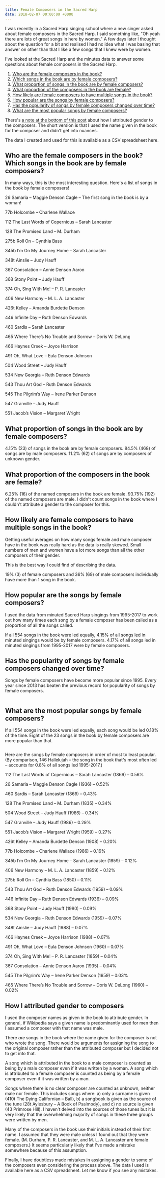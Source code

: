```yaml
---
title: Female Composers in the Sacred Harp
date: 2018-02-07 00:00:00 +0000
---
```

<p>I was recently in a Sacred Harp singing school where a new singer asked about female composers in the Sacred Harp. I said something like, &quot;Oh yeah there are lots of great songs in here by women.&quot; A few days later I thought about the question for a bit and realised I had no idea what I was basing that answer on other than that I like a few songs that I knew were by women.</p>

<p>I&#39;ve looked at the Sacred Harp and the minutes data to answer some questions about female composers in the Sacred Harp.</p>

<ol>
  <li><a href="#toc_0">Who are the female composers in the book?</a></li>
  <li><a href="#toc_0">Which songs in the book are by female composers?</a></li>
  <li><a href="#toc_1">What proportion of songs in the book are by female composers?</a></li>
  <li><a href="#toc_2">What proportion of the composers in the book are female?</a></li>
  <li><a href="#toc_3">How likely are female composers to have multiple songs in the book?</a></li>
  <li><a href="#toc_4">How popular are the songs by female composers?</a></li>
  <li><a href="#toc_5">Has the popularity of songs by female composers changed over time?</a></li>
  <li><a href="#toc_6">What are the most popular songs by female composers?</a></li>
</ol>

<p>There&#39;s <a href="#toc_7">a note at the bottom of this post</a> about how I attributed gender to the composers. The short version is that I used the name given in the book for the composer and didn&#39;t get into nuances.</p>

<p>The data I created and used for this is available as a CSV spreadsheet here.</p>

<h2 id="toc_0">Who are the female composers in the book? Which songs in the book are by female composers?</h2>

<p>In many ways, this is the most interesting question. Here&#39;s a list of songs in the book by female composers!</p>

<p>26 Samaria – Maggie Denson Cagle – The first song in the book is by a woman!</p>

<p>77b Holcombe – Charlene Wallace</p>

<p>112 The Last Words of Copernicus – Sarah Lancaster</p>

<p>128 The Promised Land – M. Durham</p>

<p>275b Roll On – Cynthia Bass</p>

<p>345b I’m On My Journey Home – Sarah Lancaster</p>

<p>348t Ainslie – Judy Hauff</p>

<p>367 Consolation – Annie Denson Aaron</p>

<p>368 Stony Point – Judy Hauff</p>

<p>374 Oh, Sing With Me! – P. R. Lancaster</p>

<p>406 New Harmony – M. L. A. Lancaster</p>

<p>426t Kelley – Amanda Burdette Denson</p>

<p>446 Infinite Day – Ruth Denson Edwards</p>

<p>460 Sardis – Sarah Lancaster</p>

<p>465 Where There’s No Trouble and Sorrow – 
Doris W. DeLong</p>

<p>466 Haynes Creek – Joyce Harrison</p>

<p>491 Oh, What Love – Eula Denson Johnson</p>

<p>504 Wood Street – Judy Hauff</p>

<p>534 New Georgia – Ruth Denson Edwards</p>

<p>543 Thou Art God – Ruth Denson Edwards</p>

<p>545 The Pilgrim’s Way – Irene Parker Denson</p>

<p>547 Granville – Judy Hauff</p>

<p>551 Jacob’s Vision – Margaret Wright</p>

<h2 id="toc_1">What proportion of songs in the book are by female composers?</h2>

<p>4.15% (23) of songs in the book are by female composers. 84.5% (468) of songs are by male composers. 11.2% (62) of songs are by composers of unknown gender.</p>

<h2 id="toc_2">What proportion of the composers in the book are female?</h2>

<p>6.25% (16) of the named composers in the book are female. 93.75% (192) of the named composers are male. I didn&#39;t count songs in the book where I couldn&#39;t attribute a gender to the composer for this. </p>

<h2 id="toc_3">How likely are female composers to have multiple songs in the book?</h2>

<p>Getting useful averages on how many songs female and male composer have in the book was really hard as the data is really skewed. Small numbers of men and women have a lot more songs than all the other composers of their gender.</p>

<p>This is the best way I could find of describing the data.</p>

<p>19% (3) of female composers and 36% (69) of male composers individually have more than 1 song in the book.</p>

<h2 id="toc_4">How popular are the songs by female composers?</h2>

<p>I used the data from minuted Sacred Harp singings from 1995-2017 to work out how many times each song by a female composer has been called as a proportion of all the songs called.</p>

<p>If all 554 songs in the book were led equally, 4.15% of all songs led in minuted singings would be by female composers. 4.17% of all songs led in minuted singings from 1995-2017 were by female composers.</p>

<h2 id="toc_5">Has the popularity of songs by female composers changed over time?</h2>

<p>Songs by female composers have become more popular since 1995. Every year since 2013 has beaten the previous record for popularity of songs by female composers.</p>

<a href="/uploads/2018/02/07/pc_all_songs_led_by_female_composer.png">
    <img src="/uploads/2018/02/07/pc_all_songs_led_by_female_composer.png" class="img-fluid" alt="">
</a>

<h2 id="toc_6">What are the most popular songs by female composers?</h2>

<p>If all 554 songs in the book were led equally, each song would be led 0.18% of the time. Eight of the 23 songs in the book by female composers are more popular than that.</p>

<a href="/uploads/2018/02/07/pc_all_songs_by_song_number.png">
    <img src="/uploads/2018/02/07/pc_all_songs_by_song_number.png" class="img-fluid" alt="">
</a>

<p>Here are the songs by female composers in order of most to least popular. (By comparison, 146 Hallelujah – the song in the book that&#39;s most often led – accounts for 0.8% of all songs led 1995-2017.)</p>

<p>112 The Last Words of Copernicus – Sarah Lancaster (1869) – 0.56%</p>

<p>26 Samaria – Maggie Denson Cagle (1936) – 0.52%</p>

<p>460 Sardis – Sarah Lancaster (1869) – 0.43%</p>

<p>128 The Promised Land – M. Durham (1835) – 0.34%</p>

<p>504 Wood Street – Judy Hauff (1986) – 0.34%</p>

<p>547 Granville – Judy Hauff (1986) – 0.29%</p>

<p>551 Jacob’s Vision – Margaret Wright (1959) – 0.27%</p>

<p>426t Kelley – Amanda Burdette Denson (1908) – 0.20%</p>

<p>77b Holcombe – Charlene Wallace (1986) – 0.16%</p>

<p>345b I’m On My Journey Home – Sarah Lancaster (1859) – 0.12%</p>

<p>406 New Harmony – M. L. A. Lancaster (1859) – 0.12%</p>

<p>275b Roll On – Cynthia Bass (1850) – 0.11%</p>

<p>543 Thou Art God – Ruth Denson Edwards (1959) – 0.09%</p>

<p>446 Infinite Day – Ruth Denson Edwards (1936) – 0.09%</p>

<p>368 Stony Point – Judy Hauff (1990) – 0.09%</p>

<p>534 New Georgia – Ruth Denson Edwards (1959) – 0.07%</p>

<p>348t Ainslie – Judy Hauff (1988) – 0.07%</p>

<p>466 Haynes Creek – Joyce Harrison (1988) – 0.07%</p>

<p>491 Oh, What Love – Eula Denson Johnson (1960) – 0.07%</p>

<p>374 Oh, Sing With Me! – P. R. Lancaster (1859) – 0.04%</p>

<p>367 Consolation – Annie Denson Aaron (1935) – 0.04%</p>

<p>545 The Pilgrim’s Way – Irene Parker Denson (1959) – 0.03%</p>

<p>465 Where There’s No Trouble and Sorrow – 
Doris W. DeLong (1960) – 0.02%</p>

<h2 id="toc_7">How I attributed gender to composers</h2>

<p>I used the composer names as given in the book to attribute gender. In general, if Wikipedia says a given name is predominantly used for men then I assumed a composer with that name was male.</p>

<p>There <em>are</em> songs in the book where the name given for the composer is not who wrote the song. There would be arguments for assigning the song to the original composer rather than the attributed composer but I decided not to get into that.</p>

<p>A song which is attributed in the book to a male composer is counted as being by a male composer even if it was written by a woman. A song which is attributed to a female composer is counted as being by a female composer even if it was written by a man. </p>

<p>Songs where there is no clear composer are counted as unknown, neither male nor female. This includes songs where: a) only a surname is given (410t The Dying Californian – Ball), b) a songbook is given as the source of the tune (28t Aylesbury – A Book of Psalmody), and c) no source is given (43 Primrose Hill). I haven&#39;t delved into the sources of those tunes but it is very likely that the overwhelming majority of songs in these three groups were written by men.</p>

<p>Many of the composers in the book use their initials instead of their first name. I assumed that they were male unless I found out that they were female. (M. Durham, P. R. Lancaster, and M. L. A. Lancaster are female composers.) It seems particularly likely that I&#39;ve made a mistake somewhere because of this assumption.</p>

<p>Finally, I have doubtless made mistakes in assigning a gender to some of the composers even considering the process above. The data I used is available here as a CSV spreadsheet. Let me know if you see any mistakes.</p>
